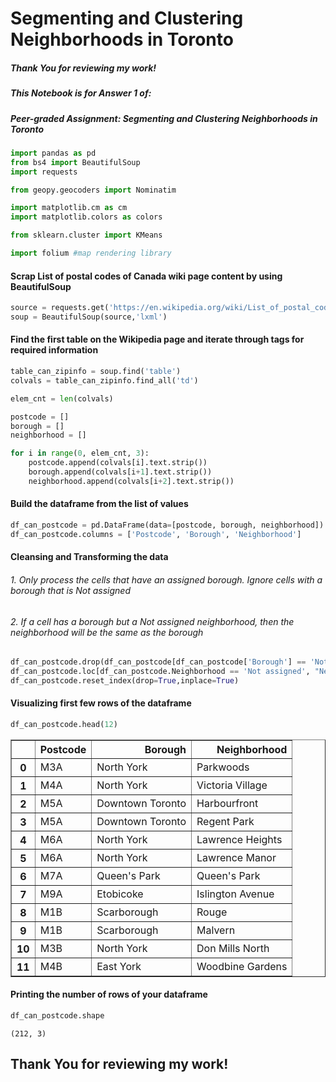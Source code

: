 
# Segmenting and Clustering Neighborhoods in Toronto

##### Thank You for reviewing my work!
##### This Notebook is for Answer 1 of:
##### Peer-graded Assignment: Segmenting and Clustering Neighborhoods in Toronto


```python
import pandas as pd
from bs4 import BeautifulSoup
import requests

from geopy.geocoders import Nominatim

import matplotlib.cm as cm
import matplotlib.colors as colors

from sklearn.cluster import KMeans

import folium #map rendering library
```

#### Scrap List of postal codes of Canada wiki page content by using BeautifulSoup


```python
source = requests.get('https://en.wikipedia.org/wiki/List_of_postal_codes_of_Canada:_M').text
soup = BeautifulSoup(source,'lxml')
```

#### Find the first table on the Wikipedia page and iterate through tags for required information


```python
table_can_zipinfo = soup.find('table')
colvals = table_can_zipinfo.find_all('td')

elem_cnt = len(colvals)

postcode = []
borough = []
neighborhood = []

for i in range(0, elem_cnt, 3):
    postcode.append(colvals[i].text.strip())
    borough.append(colvals[i+1].text.strip())
    neighborhood.append(colvals[i+2].text.strip())
```

#### Build the dataframe from the list of values


```python
df_can_postcode = pd.DataFrame(data=[postcode, borough, neighborhood]).transpose()
df_can_postcode.columns = ['Postcode', 'Borough', 'Neighborhood']
```

#### Cleansing and Transforming the data
###### 1. Only process the cells that have an assigned borough. Ignore cells with a borough that is Not assigned
###### 2. If a cell has a borough but a Not assigned neighborhood, then the neighborhood will be the same as the borough


```python
df_can_postcode.drop(df_can_postcode[df_can_postcode['Borough'] == 'Not assigned'].index, inplace=True)
df_can_postcode.loc[df_can_postcode.Neighborhood == 'Not assigned', "Neighborhood"] = df_can_postcode.Borough
df_can_postcode.reset_index(drop=True,inplace=True)
```

#### Visualizing first few rows of the dataframe 


```python
df_can_postcode.head(12)
```




<div>
<style scoped>
    .dataframe tbody tr th:only-of-type {
        vertical-align: middle;
    }

    .dataframe tbody tr th {
        vertical-align: top;
    }

    .dataframe thead th {
        text-align: right;
    }
</style>
<table border="1" class="dataframe">
  <thead>
    <tr style="text-align: right;">
      <th></th>
      <th>Postcode</th>
      <th>Borough</th>
      <th>Neighborhood</th>
    </tr>
  </thead>
  <tbody>
    <tr>
      <th>0</th>
      <td>M3A</td>
      <td>North York</td>
      <td>Parkwoods</td>
    </tr>
    <tr>
      <th>1</th>
      <td>M4A</td>
      <td>North York</td>
      <td>Victoria Village</td>
    </tr>
    <tr>
      <th>2</th>
      <td>M5A</td>
      <td>Downtown Toronto</td>
      <td>Harbourfront</td>
    </tr>
    <tr>
      <th>3</th>
      <td>M5A</td>
      <td>Downtown Toronto</td>
      <td>Regent Park</td>
    </tr>
    <tr>
      <th>4</th>
      <td>M6A</td>
      <td>North York</td>
      <td>Lawrence Heights</td>
    </tr>
    <tr>
      <th>5</th>
      <td>M6A</td>
      <td>North York</td>
      <td>Lawrence Manor</td>
    </tr>
    <tr>
      <th>6</th>
      <td>M7A</td>
      <td>Queen's Park</td>
      <td>Queen's Park</td>
    </tr>
    <tr>
      <th>7</th>
      <td>M9A</td>
      <td>Etobicoke</td>
      <td>Islington Avenue</td>
    </tr>
    <tr>
      <th>8</th>
      <td>M1B</td>
      <td>Scarborough</td>
      <td>Rouge</td>
    </tr>
    <tr>
      <th>9</th>
      <td>M1B</td>
      <td>Scarborough</td>
      <td>Malvern</td>
    </tr>
    <tr>
      <th>10</th>
      <td>M3B</td>
      <td>North York</td>
      <td>Don Mills North</td>
    </tr>
    <tr>
      <th>11</th>
      <td>M4B</td>
      <td>East York</td>
      <td>Woodbine Gardens</td>
    </tr>
  </tbody>
</table>
</div>



#### Printing the number of rows of your dataframe


```python
df_can_postcode.shape
```




    (212, 3)






## Thank You for reviewing my work!
